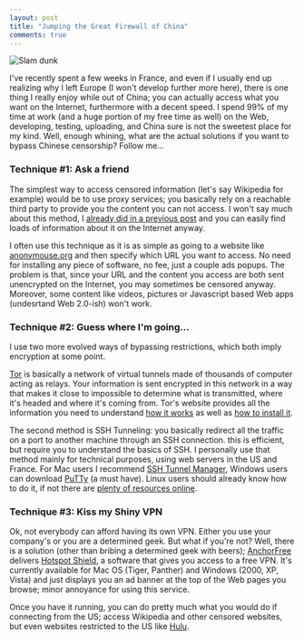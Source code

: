 ```yaml
---
layout: post
title: "Jumping the Great Firewall of China"
comments: true
---
```


![Slam dunk](/files/yaoming.png)

I've recently spent a few weeks in France, and even if I usually end up realizing why I left Europe (I won't develop further more here), there is one thing I really enjoy while out of China; you can actually access what you want on the Internet, furthermore with a decent speed. I spend 99% of my time at work (and a huge portion of my free time as well) on the Web, developing, testing, uploading, and China sure is not the sweetest place for my kind. Well, enough whining, what are the actual solutions if you want to bypass Chinese censorship? Follow me...

### Technique #1: Ask a friend

The simplest way to access censored information (let's say Wikipedia for example) would be to use proxy services; you basically rely on a reachable third party to provide you the content you can not access. I won't say much about this method, I [already did in a previous post](/2006/09/30/internet-没有#proxies) and you can easily find loads of information about it on the Internet anyway.

I often use this technique as it is as simple as going to a website like [anonymouse.org](http://anonymouse.org) and then specify which URL you want to access. No need for installing any piece of software, no fee, just a couple ads popups. The problem is that, since your URL and the content you access are both sent unencrypted on the Internet, you may sometimes be censored anyway. Moreover, some content like videos, pictures or Javascript based Web apps (undesrtand Web 2.0-ish) won't work.

### Technique #2: Guess where I'm going...

I use two more evolved ways of bypassing restrictions, which both imply encryption at some point.

[Tor](http://www.torproject.org/) is basically a network of virtual tunnels made of thousands of computer acting as relays. Your information is sent encrypted in this network in a way that makes it close to impossible to determine what is transmitted, where it's headed and where it's coming from. Tor's website provides all the information you need to understand [how it works](https://www.torproject.org/overview.html.en) as well as [how to install it](https://www.torproject.org/documentation.html.en#RunningTor).

The second method is SSH Tunneling: you basically redirect all the traffic on a port to another machine through an SSH connection. this is efficient, but require you to understand the basics of SSH. I personally use that method mainly for technical purposes, using web servers in the US and France. For Mac users I recommend [SSH Tunnel Manager](http://projects.tynsoe.org/en/stm/), Windows users can download [PuTTy](http://www.chiark.greenend.org.uk/~sgtatham/putty/) (a must have). Linux users should already know how to do it, if not there are [plenty of resources online](http://tinyurl.com/7hocue).

### Technique #3: Kiss my Shiny VPN

Ok, not everybody can afford having its own VPN. Either you use your company's or you are a determined geek. But what if you're not? Well, there is a solution (other than bribing a determined geek with beers); [AnchorFree](http://anchorfree.com/) delivers [Hotspot Shield](http://anchorfree.com/downloads/hotspot-shield/), a software that gives you access to a free VPN. It's currently available for Mac OS (Tiger, Panther) and Windows (2000, XP, Vista) and just displays you an ad banner at the top of the Web pages you browse; minor annoyance for using this service.

Once you have it running, you can do pretty much what you would do if connecting from the US; access Wikipedia and other censored websites, but even websites restricted to the US like [Hulu](http://hulu.com).